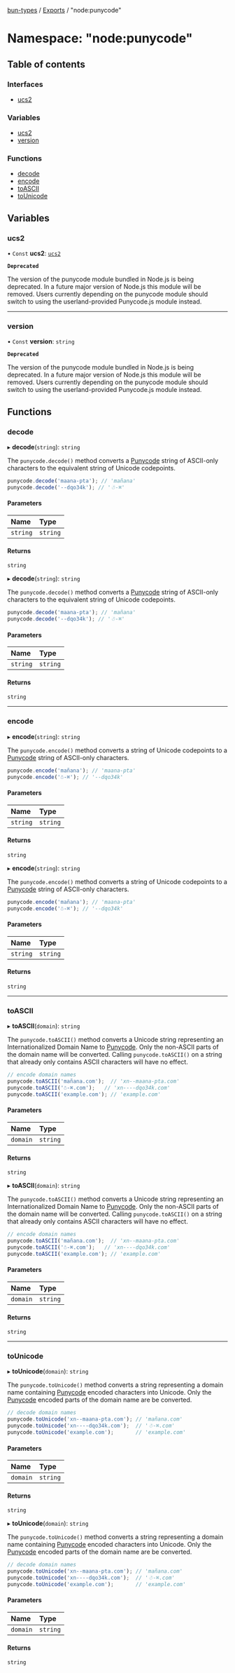 [bun-types](https://oven-sh.github.io/bun-types/README.md) / [Exports](https://oven-sh.github.io/bun-types/modules.md) / "node:punycode"

# Namespace: "node:punycode"

## Table of contents

### Interfaces

- [ucs2](https://oven-sh.github.io/bun-types/interfaces/node_punycode_.ucs2.md)

### Variables

- [ucs2](https://oven-sh.github.io/bun-types/modules/node_punycode_.md#ucs2)
- [version](https://oven-sh.github.io/bun-types/modules/node_punycode_.md#version)

### Functions

- [decode](https://oven-sh.github.io/bun-types/modules/node_punycode_.md#decode)
- [encode](https://oven-sh.github.io/bun-types/modules/node_punycode_.md#encode)
- [toASCII](https://oven-sh.github.io/bun-types/modules/node_punycode_.md#toascii)
- [toUnicode](https://oven-sh.github.io/bun-types/modules/node_punycode_.md#tounicode)

## Variables

### ucs2

• `Const` **ucs2**: [`ucs2`](https://oven-sh.github.io/bun-types/modules/punycode_.md#ucs2)

**`Deprecated`**

The version of the punycode module bundled in Node.js is being deprecated.
In a future major version of Node.js this module will be removed.
Users currently depending on the punycode module should switch to using
the userland-provided Punycode.js module instead.

___

### version

• `Const` **version**: `string`

**`Deprecated`**

The version of the punycode module bundled in Node.js is being deprecated.
In a future major version of Node.js this module will be removed.
Users currently depending on the punycode module should switch to using
the userland-provided Punycode.js module instead.

## Functions

### decode

▸ **decode**(`string`): `string`

The `punycode.decode()` method converts a [Punycode](https://tools.ietf.org/html/rfc3492) string of ASCII-only
characters to the equivalent string of Unicode codepoints.

```js
punycode.decode('maana-pta'); // 'mañana'
punycode.decode('--dqo34k'); // '☃-⌘'
```

#### Parameters

| Name | Type |
| :------ | :------ |
| `string` | `string` |

#### Returns

`string`

▸ **decode**(`string`): `string`

The `punycode.decode()` method converts a [Punycode](https://tools.ietf.org/html/rfc3492) string of ASCII-only
characters to the equivalent string of Unicode codepoints.

```js
punycode.decode('maana-pta'); // 'mañana'
punycode.decode('--dqo34k'); // '☃-⌘'
```

#### Parameters

| Name | Type |
| :------ | :------ |
| `string` | `string` |

#### Returns

`string`

___

### encode

▸ **encode**(`string`): `string`

The `punycode.encode()` method converts a string of Unicode codepoints to a [Punycode](https://tools.ietf.org/html/rfc3492) string of ASCII-only characters.

```js
punycode.encode('mañana'); // 'maana-pta'
punycode.encode('☃-⌘'); // '--dqo34k'
```

#### Parameters

| Name | Type |
| :------ | :------ |
| `string` | `string` |

#### Returns

`string`

▸ **encode**(`string`): `string`

The `punycode.encode()` method converts a string of Unicode codepoints to a [Punycode](https://tools.ietf.org/html/rfc3492) string of ASCII-only characters.

```js
punycode.encode('mañana'); // 'maana-pta'
punycode.encode('☃-⌘'); // '--dqo34k'
```

#### Parameters

| Name | Type |
| :------ | :------ |
| `string` | `string` |

#### Returns

`string`

___

### toASCII

▸ **toASCII**(`domain`): `string`

The `punycode.toASCII()` method converts a Unicode string representing an
Internationalized Domain Name to [Punycode](https://tools.ietf.org/html/rfc3492). Only the non-ASCII parts of the
domain name will be converted. Calling `punycode.toASCII()` on a string that
already only contains ASCII characters will have no effect.

```js
// encode domain names
punycode.toASCII('mañana.com');  // 'xn--maana-pta.com'
punycode.toASCII('☃-⌘.com');   // 'xn----dqo34k.com'
punycode.toASCII('example.com'); // 'example.com'
```

#### Parameters

| Name | Type |
| :------ | :------ |
| `domain` | `string` |

#### Returns

`string`

▸ **toASCII**(`domain`): `string`

The `punycode.toASCII()` method converts a Unicode string representing an
Internationalized Domain Name to [Punycode](https://tools.ietf.org/html/rfc3492). Only the non-ASCII parts of the
domain name will be converted. Calling `punycode.toASCII()` on a string that
already only contains ASCII characters will have no effect.

```js
// encode domain names
punycode.toASCII('mañana.com');  // 'xn--maana-pta.com'
punycode.toASCII('☃-⌘.com');   // 'xn----dqo34k.com'
punycode.toASCII('example.com'); // 'example.com'
```

#### Parameters

| Name | Type |
| :------ | :------ |
| `domain` | `string` |

#### Returns

`string`

___

### toUnicode

▸ **toUnicode**(`domain`): `string`

The `punycode.toUnicode()` method converts a string representing a domain name
containing [Punycode](https://tools.ietf.org/html/rfc3492) encoded characters into Unicode. Only the [Punycode](https://tools.ietf.org/html/rfc3492) encoded parts of the domain name are be
converted.

```js
// decode domain names
punycode.toUnicode('xn--maana-pta.com'); // 'mañana.com'
punycode.toUnicode('xn----dqo34k.com');  // '☃-⌘.com'
punycode.toUnicode('example.com');       // 'example.com'
```

#### Parameters

| Name | Type |
| :------ | :------ |
| `domain` | `string` |

#### Returns

`string`

▸ **toUnicode**(`domain`): `string`

The `punycode.toUnicode()` method converts a string representing a domain name
containing [Punycode](https://tools.ietf.org/html/rfc3492) encoded characters into Unicode. Only the [Punycode](https://tools.ietf.org/html/rfc3492) encoded parts of the domain name are be
converted.

```js
// decode domain names
punycode.toUnicode('xn--maana-pta.com'); // 'mañana.com'
punycode.toUnicode('xn----dqo34k.com');  // '☃-⌘.com'
punycode.toUnicode('example.com');       // 'example.com'
```

#### Parameters

| Name | Type |
| :------ | :------ |
| `domain` | `string` |

#### Returns

`string`
